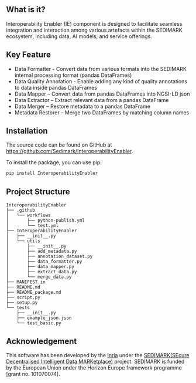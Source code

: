## What is it?

Interoperability Enabler (IE) component is designed to facilitate seamless integration and interaction among various artefacts within the SEDIMARK ecosystem, including data, AI models, and service offerings.


## Key Feature

- Data Formatter - Convert data from various formats into the SEDIMARK internal processing format (pandas DataFrames)
- Data Quality Annotation - Enable adding any kind of quality annotations to data inside pandas DataFrames
- Data Mapper – Convert data from pandas DataFrames into NGSI-LD json
- Data Extractor – Extract relevant data from a pandas DataFrame
- Data Merger – Restore metadata to a pandas DataFrame
- Metadata Restorer – Merge two DataFrames by matching column names

## Installation

The source code can be found on GitHub at https://github.com/Sedimark/InteroperabilityEnabler.

To install the package, you can use pip:

```bash
pip install InteroperabilityEnabler
```

## Project Structure

```text
InteroperabilityEnabler
├── .github
│   └── workflows
│       ├── python-publish.yml
│       └── test.yml
├── InteroperabilityEnabler
│   ├── __init__.py
│   └── utils
│       ├── __init__.py
│       ├── add_metadata.py
│       ├── annotation_dataset.py
│       ├── data_formatter.py
│       ├── data_mapper.py
│       ├── extract_data.py
│       └── merge_data.py
├── MANIFEST.in
├── README.md
├── README_package.md
├── script.py
├── setup.py
└── tests
    ├── __init__.py
    ├── example_json.json
    └── test_basic.py
```

## Acknowledgement

This software has been developed by the [Inria](https://www.inria.fr/fr) under the [SEDIMARK(SEcure Decentralised Intelligent Data MARKetplace)](https://sedimark.eu/) project. 
SEDIMARK is funded by the European Union under the Horizon Europe framework programme [grant no. 101070074]. 
